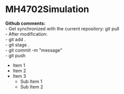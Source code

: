 # MH4702Simulation

**Github comments:**\
     - Get synchronized with the current repository: git pull\
     - After modification: \
            - git add . \
            - git stage . \
            - git commit -m "message"\
            - git push
                    

- Item 1
- Item 2
- Item 3
  - Sub Item 1
  - Sub Item 2
